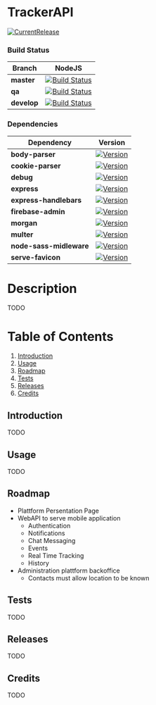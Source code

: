 # TrackerAPI

[![CurrentRelease](https://img.shields.io/badge/Current%20Stable-v0.0.1-brightgreen.svg)](https://github.com/WoozChucky/TrackerAPI/releases)

### Build Status
|   Branch    | NodeJS |
|-------------|---------|
| **master**  |[![Build Status](https://travis-ci.com/WoozChucky/TrackerAPI.svg?token=4yQbxUU4jm186sCxPw6i&branch=master)](https://travis-ci.com/WoozChucky/TrackerAPI)
| **qa**  |[![Build Status](https://travis-ci.com/WoozChucky/TrackerAPI.svg?token=4yQbxUU4jm186sCxPw6i&branch=qa)](https://travis-ci.com/WoozChucky/TrackerAPI)
| **develop** |[![Build Status](https://travis-ci.com/WoozChucky/TrackerAPI.svg?token=4yQbxUU4jm186sCxPw6i&branch=development)](https://travis-ci.com/WoozChucky/TrackerAPI)

### Dependencies

|   Dependency             | Version    |
|--------------------------|------------|
| **body-parser**          |[![Version](https://img.shields.io/badge/version-1.18.2-brightgreen.svg)](https://www.npmjs.com/package/body-parser)|
| **cookie-parser**        |[![Version](https://img.shields.io/badge/version-1.4.3-brightgreen.svg)](https://www.npmjs.com/package/cookie-parser) |
| **debug**                |[![Version](https://img.shields.io/badge/version-2.6.9-brightgreen.svg)](https://www.npmjs.com/package/debug) |
| **express**              |[![Version](https://img.shields.io/badge/version-4.15.5-brightgreen.svg)](https://www.npmjs.com/package/express)|
| **express-handlebars**   |[![Version](https://img.shields.io/badge/version-3.0.0-brightgreen.svg)](https://www.npmjs.com/package/express-handlebars) |
| **firebase-admin**       |[![Version](https://img.shields.io/badge/version-5.4.2-brightgreen.svg)](https://www.npmjs.com/package/firebase-admin) |
| **morgan**               |[![Version](https://img.shields.io/badge/version-1.9.0-brightgreen.svg)](https://www.npmjs.com/package/morgan) |
| **multer**               |[![Version](https://img.shields.io/badge/version-1.3.0-brightgreen.svg)](https://www.npmjs.com/package/multer) |
| **node-sass-midleware**  |[![Version](https://img.shields.io/badge/version-0.11.0-brightgreen.svg)](https://www.npmjs.com/package/node-sass-middleware)|
| **serve-favicon**        |[![Version](https://img.shields.io/badge/version-2.4.5-brightgreen.svg)](https://www.npmjs.com/package/serve-favicon) |

# Description
TODO

# Table of Contents
1. [Introduction](#introduction)
2. [Usage](#usage)
3. [Roadmap](#roadmap)
4. [Tests](#tests)
5. [Releases](#releases)
6. [Credits](#credits)

## Introduction
TODO
## Usage
TODO
## Roadmap

* Plattform Persentation Page
* WebAPI to serve mobile application
    * Authentication
    * Notifications
    * Chat Messaging
    * Events
    * Real Time Tracking
    * History
* Administration plattform backoffice 
    * Contacts must allow location to be known 

## Tests
TODO 
## Releases
TODO
## Credits
TODO